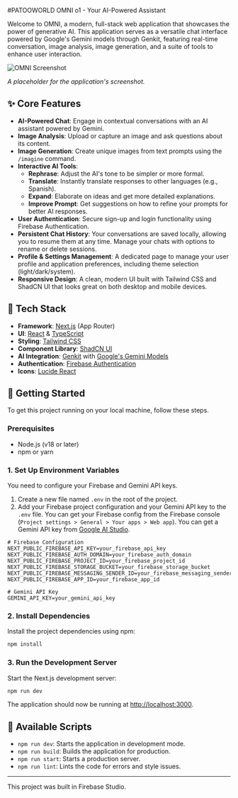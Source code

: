 #PATOOWORLD OMNI o1 - Your AI-Powered Assistant

Welcome to OMNI, a modern, full-stack web application that showcases the power of generative AI. This application serves as a versatile chat interface powered by Google's Gemini models through Genkit, featuring real-time conversation, image analysis, image generation, and a suite of tools to enhance user interaction.

<img src="https://placehold.co/800x450.png" alt="OMNI Screenshot" data-ai-hint="app screenshot">

*A placeholder for the application's screenshot.*

## ✨ Core Features

- **AI-Powered Chat**: Engage in contextual conversations with an AI assistant powered by Gemini.
- **Image Analysis**: Upload or capture an image and ask questions about its content.
- **Image Generation**: Create unique images from text prompts using the `/imagine` command.
- **Interactive AI Tools**:
    - **Rephrase**: Adjust the AI's tone to be simpler or more formal.
    - **Translate**: Instantly translate responses to other languages (e.g., Spanish).
    - **Expand**: Elaborate on ideas and get more detailed explanations.
    - **Improve Prompt**: Get suggestions on how to refine your prompts for better AI responses.
- **User Authentication**: Secure sign-up and login functionality using Firebase Authentication.
- **Persistent Chat History**: Your conversations are saved locally, allowing you to resume them at any time. Manage your chats with options to rename or delete sessions.
- **Profile & Settings Management**: A dedicated page to manage your user profile and application preferences, including theme selection (light/dark/system).
- **Responsive Design**: A clean, modern UI built with Tailwind CSS and ShadCN UI that looks great on both desktop and mobile devices.

## 🚀 Tech Stack

- **Framework**: [Next.js](https://nextjs.org/) (App Router)
- **UI**: [React](https://react.dev/) & [TypeScript](https://www.typescriptlang.org/)
- **Styling**: [Tailwind CSS](https://tailwindcss.com/)
- **Component Library**: [ShadCN UI](https://ui.shadcn.com/)
- **AI Integration**: [Genkit](https://firebase.google.com/docs/genkit) with [Google's Gemini Models](https://ai.google.dev/)
- **Authentication**: [Firebase Authentication](https://firebase.google.com/docs/auth)
- **Icons**: [Lucide React](https://lucide.dev/)

## 🏁 Getting Started

To get this project running on your local machine, follow these steps.

### Prerequisites

- Node.js (v18 or later)
- npm or yarn

### 1. Set Up Environment Variables

You need to configure your Firebase and Gemini API keys.

1.  Create a new file named `.env` in the root of the project.
2.  Add your Firebase project configuration and your Gemini API key to the `.env` file. You can get your Firebase config from the Firebase console (`Project settings > General > Your apps > Web app`). You can get a Gemini API key from [Google AI Studio](https://aistudio.google.com/app/apikey).

```.env
# Firebase Configuration
NEXT_PUBLIC_FIREBASE_API_KEY=your_firebase_api_key
NEXT_PUBLIC_FIREBASE_AUTH_DOMAIN=your_firebase_auth_domain
NEXT_PUBLIC_FIREBASE_PROJECT_ID=your_firebase_project_id
NEXT_PUBLIC_FIREBASE_STORAGE_BUCKET=your_firebase_storage_bucket
NEXT_PUBLIC_FIREBASE_MESSAGING_SENDER_ID=your_firebase_messaging_sender_id
NEXT_PUBLIC_FIREBASE_APP_ID=your_firebase_app_id

# Gemini API Key
GEMINI_API_KEY=your_gemini_api_key
```

### 2. Install Dependencies

Install the project dependencies using npm:

```bash
npm install
```

### 3. Run the Development Server

Start the Next.js development server:

```bash
npm run dev
```

The application should now be running at [http://localhost:3000](http://localhost:3000).

## 🔧 Available Scripts

- `npm run dev`: Starts the application in development mode.
- `npm run build`: Builds the application for production.
- `npm run start`: Starts a production server.
- `npm run lint`: Lints the code for errors and style issues.

---

This project was built in Firebase Studio.
